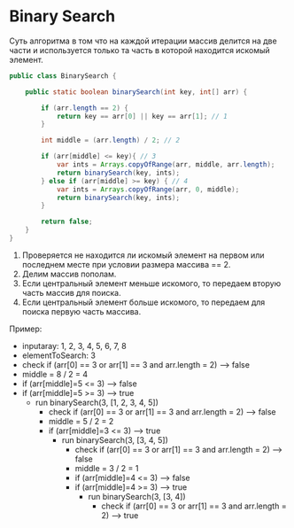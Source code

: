 # Binary Search

Суть алгоритма в том что на каждой итерации массив делится на две части и используется только
та часть в которой находится искомый элемент.

```java
public class BinarySearch {

    public static boolean binarySearch(int key, int[] arr) {

        if (arr.length == 2) {
            return key == arr[0] || key == arr[1]; // 1
        }

        int middle = (arr.length) / 2; // 2

        if (arr[middle] <= key){ // 3
            var ints = Arrays.copyOfRange(arr, middle, arr.length);
            return binarySearch(key, ints);
        } else if (arr[middle] >= key) { // 4
            var ints = Arrays.copyOfRange(arr, 0, middle);
            return binarySearch(key, ints);
        }

        return false;
    }
}
```

1. Проверяется не находится ли искомый элемент на первом или последнем месте при условии размера массива == 2.
2. Делим массив пополам.
3. Если центральный элемент меньше искомого, то передаем вторую часть массив для поиска.
4. Если центральный элемент больше искомого, то передаем для поиска первую часть массива.

Пример:
* inputaray: 1, 2, 3, 4, 5, 6, 7, 8
* elementToSearch: 3
* check if (arr[0] == 3 or arr[1] == 3 and arr.length = 2) --> false
* middle = 8 / 2 = 4
* if (arr[middle]=5 <= 3) --> false
* if (arr[middle]=5 >= 3) --> true
    * run binarySearch(3, [1, 2, 3, 4, 5])
        * check if (arr[0] == 3 or arr[1] == 3 and arr.length = 2) --> false
        * middle = 5 / 2 = 2
        * if (arr[middle]=3 <= 3) --> true
            * run binarySearch(3, [3, 4, 5])
                * check if (arr[0] == 3 or arr[1] == 3 and arr.length = 2) --> false
                * middle = 3 / 2 = 1
                * if (arr[middle]=4 <= 3) --> false
                * if (arr[middle]=4 >= 3) --> true
                    * run binarySearch(3, [3, 4])
                        * check if (arr[0] == 3 or arr[1] == 3 and arr.length = 2) --> true
